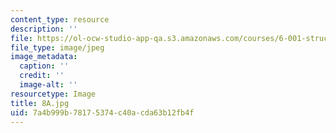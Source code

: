 ```yaml
---
content_type: resource
description: ''
file: https://ol-ocw-studio-app-qa.s3.amazonaws.com/courses/6-001-structure-and-interpretation-of-computer-programs-spring-2005/7a4b999b78175374c40acda63b12fb4f_8A.jpg
file_type: image/jpeg
image_metadata:
  caption: ''
  credit: ''
  image-alt: ''
resourcetype: Image
title: 8A.jpg
uid: 7a4b999b-7817-5374-c40a-cda63b12fb4f
---
```

